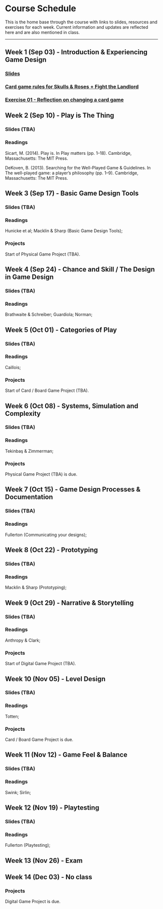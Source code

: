 # Course Schedule

This is the home base through the course with links to slides, resources and exercises for each week. Current information and updates are reflected here and are also mentioned in class.

---

## Week 1 (Sep 03) - Introduction & Experiencing Game Design

### [Slides](https://enricllagostera.github.io/cart215-2019/slides/week-01-introduction)

### [Card game rules for Skulls & Roses + Fight the Landlord](../slides/week-01-introduction/card_game_base_rules.pdf)

### [Exercise 01 - Reflection on changing a card game](https://moodle.concordia.ca/moodle/mod/assign/view.php?id=2079823)

## Week 2 (Sep 10) - Play is The Thing

### Slides (TBA)

### Readings

Sicart, M. (2014). Play is. In Play matters (pp. 1–18). Cambridge, Massachusetts: The MIT Press.

DeKoven, B. (2013). Searching for the Well-Played Game & Guidelines. In The well-played game:
a player’s philosophy (pp. 1–9). Cambridge, Massachusetts: The MIT Press.

## Week 3 (Sep 17) - Basic Game Design Tools

### Slides (TBA)

### Readings

Hunicke et al;  Macklin & Sharp (Basic Game Design Tools);

### Projects

Start of Physical Game Project (TBA).

## Week 4 (Sep 24) - Chance and Skill / The Design in Game Design

### Slides (TBA)

### Readings

Brathwaite & Schreiber; Guardiola; Norman;

## Week 5 (Oct 01) - Categories of Play

### Slides (TBA)

### Readings

Caillois;

### Projects

Start of Card / Board Game Project (TBA).

## Week 6 (Oct 08) - Systems, Simulation and Complexity

### Slides (TBA)

### Readings

Tekinbaş & Zimmerman;

### Projects

Physical Game Project (TBA) is due.

## Week 7 (Oct 15) - Game Design Processes & Documentation

### Slides (TBA)

### Readings

Fullerton (Communicating your designs);

## Week 8 (Oct 22) - Prototyping

### Slides (TBA)

### Readings

Macklin & Sharp (Prototyping);

## Week 9 (Oct 29) - Narrative & Storytelling

### Slides (TBA)

### Readings

Anthropy & Clark;

### Projects

Start of Digital Game Project (TBA).

## Week 10 (Nov 05) - Level Design

### Slides (TBA)

### Readings

Totten;

### Projects

Card / Board Game Project is due.

## Week 11 (Nov 12) - Game Feel & Balance

### Slides (TBA)

### Readings

Swink; Sirlin;

## Week 12 (Nov 19) - Playtesting

### Slides (TBA)

### Readings

Fullerton (Playtesting);

## Week 13 (Nov 26) - Exam

## Week 14 (Dec 03) - No class

### Projects

Digital Game Project is due.
